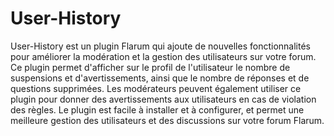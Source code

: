 # User-History

User-History est un plugin Flarum qui ajoute de nouvelles fonctionnalités pour améliorer la modération et la gestion des utilisateurs sur votre forum. Ce plugin permet d'afficher sur le profil de l'utilisateur le nombre de suspensions et d'avertissements, ainsi que le nombre de réponses et de questions supprimées. Les modérateurs peuvent également utiliser ce plugin pour donner des avertissements aux utilisateurs en cas de violation des règles. Le plugin est facile à installer et à configurer, et permet une meilleure gestion des utilisateurs et des discussions sur votre forum Flarum.
